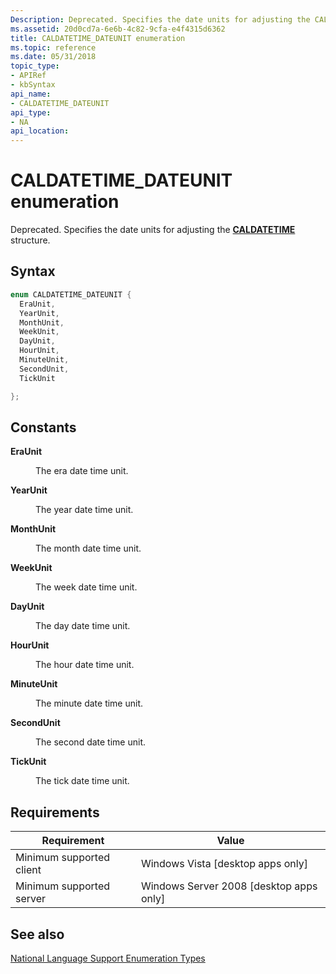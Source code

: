 ```yaml
---
Description: Deprecated. Specifies the date units for adjusting the CALDATETIME structure.
ms.assetid: 20d0cd7a-6e6b-4c82-9cfa-e4f4315d6362
title: CALDATETIME_DATEUNIT enumeration
ms.topic: reference
ms.date: 05/31/2018
topic_type: 
- APIRef
- kbSyntax
api_name: 
- CALDATETIME_DATEUNIT
api_type: 
- NA
api_location: 
---
```


# CALDATETIME\_DATEUNIT enumeration

Deprecated. Specifies the date units for adjusting the [**CALDATETIME**](caldatetime.md) structure.

## Syntax


```C++
enum CALDATETIME_DATEUNIT {
  EraUnit, 
  YearUnit, 
  MonthUnit, 
  WeekUnit, 
  DayUnit, 
  HourUnit, 
  MinuteUnit, 
  SecondUnit, 
  TickUnit 

};
```



## Constants

<dl> <dt>

<span id="EraUnit"></span><span id="eraunit"></span><span id="ERAUNIT"></span>**EraUnit**
</dt> <dd>

The era date time unit.

</dd> <dt>

<span id="YearUnit"></span><span id="yearunit"></span><span id="YEARUNIT"></span>**YearUnit**
</dt> <dd>

The year date time unit.

</dd> <dt>

<span id="MonthUnit"></span><span id="monthunit"></span><span id="MONTHUNIT"></span>**MonthUnit**
</dt> <dd>

The month date time unit.

</dd> <dt>

<span id="WeekUnit"></span><span id="weekunit"></span><span id="WEEKUNIT"></span>**WeekUnit**
</dt> <dd>

The week date time unit.

</dd> <dt>

<span id="DayUnit"></span><span id="dayunit"></span><span id="DAYUNIT"></span>**DayUnit**
</dt> <dd>

The day date time unit.

</dd> <dt>

<span id="HourUnit"></span><span id="hourunit"></span><span id="HOURUNIT"></span>**HourUnit**
</dt> <dd>

The hour date time unit.

</dd> <dt>

<span id="MinuteUnit"></span><span id="minuteunit"></span><span id="MINUTEUNIT"></span>**MinuteUnit**
</dt> <dd>

The minute date time unit.

</dd> <dt>

<span id="SecondUnit"></span><span id="secondunit"></span><span id="SECONDUNIT"></span>**SecondUnit**
</dt> <dd>

The second date time unit.

</dd> <dt>

<span id="TickUnit"></span><span id="tickunit"></span><span id="TICKUNIT"></span>**TickUnit**
</dt> <dd>

The tick date time unit.

</dd> </dl>

## Requirements



| Requirement | Value |
|-------------------------------------|------------------------------------------------------|
| Minimum supported client<br/> | Windows Vista \[desktop apps only\]<br/>       |
| Minimum supported server<br/> | Windows Server 2008 \[desktop apps only\]<br/> |



## See also

<dl> <dt>

[National Language Support Enumeration Types](national-language-support-enumeration-types.md)
</dt> </dl>

 

 




